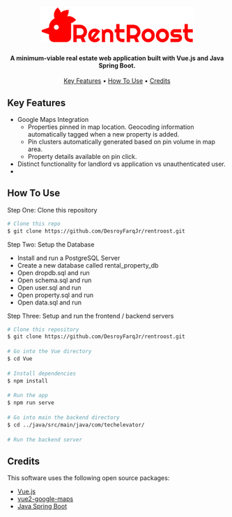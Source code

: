 
<h1 align="center">
  <br>
  <a href="https://github.com/DesroyFarqJr/rentroost"><img src="https://raw.githubusercontent.com/Thomas-Fitz/RentRoost/main/vue/public/images/logo.png" alt="RentRoost" width="350"></a>
</h1>

<h4 align="center">A minimum-viable real estate web application built with Vue.js and Java Spring Boot.</h4>

<p align="center">
  <a href="#key-features">Key Features</a> •
  <a href="#how-to-use">How To Use</a> •
  <a href="#credits">Credits</a>
</p>

## Key Features
* Google Maps Integration
  - Properties pinned in map location. Geocoding information automatically tagged when a new property is added.
  - Pin clusters automatically generated based on pin volume in map area.
  - Property details available on pin click.
* Distinct functionality for landlord vs application vs unauthenticated user.
* 

## How To Use

Step One: Clone this repository

```bash
# Clone this repo
$ git clone https://github.com/DesroyFarqJr/rentroost.git
```

Step Two: Setup the Database
* Install and run a PostgreSQL Server
* Create a new database called rental_property_db
* Open dropdb.sql and run
* Open schema.sql and run
* Open user.sql and run
* Open property.sql and run
* Open data.sql and run

Step Three: Setup and run the frontend / backend servers

```bash
# Clone this repository
$ git clone https://github.com/DesroyFarqJr/rentroost.git

# Go into the Vue directory
$ cd Vue

# Install dependencies
$ npm install

# Run the app
$ npm run serve

# Go into main the backend directory
$ cd ../java/src/main/java/com/techelevator/

# Run the backend server
```

## Credits

This software uses the following open source packages:

- [Vue.js](https://vuejs.org/)
- [vue2-google-maps](https://github.com/xkjyeah/vue-google-maps)
- [Java Spring Boot](https://spring.io/)
